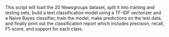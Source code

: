 This script will load the 20 Newsgroups dataset, split it into training and testing sets, build a text classification model using a TF-IDF vectorizer and a Naive Bayes classifier, train the model, make predictions on the test data, and finally print out the classification report which includes precision, recall, F1-score, and support for each class.
